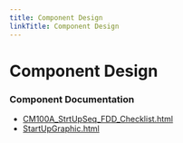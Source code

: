```yaml
---
title: Component Design
linkTitle: Component Design
---
```


# Component Design
### Component Documentation

- [CM100A_StrtUpSeq_FDD_Checklist.html](Doc/CM100A_StrtUpSeq_FDD_Checklist.html)
- [StartUpGraphic.html](Doc/StartUpGraphic.html)

